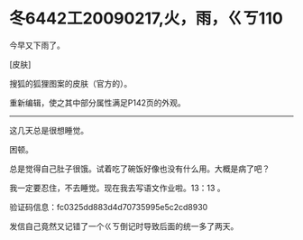 # 冬6442工20090217,火，雨，ㄍㄎ110

今早又下雨了。

[皮肤]

搜狐的狐狸图案的皮肤（官方的）。

重新编辑，使之其中部分属性满足P142页的外观。

----

这几天总是很想睡觉。

困顿。

总是觉得自己肚子很饿。试着吃了碗饭好像也没有什么用。大概是病了吧？

我一定要忍住，不去睡觉。现在我去写语文作业啦。13：13 。

验证码信息：fc0325dd883d4d70735995e5c2cd8930

发信自己竟然又记错了一个ㄍㄎ倒记时导致后面的统一多了两天。

